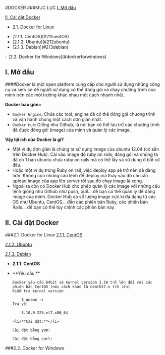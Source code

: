 #DOCKER
###MỤC LỤC
[I. Mở đầu](#modau)


[II. Cài đặt Docker](#caidatdocker)

- [2.1. Docker for Linux](#dockerforlinux)
<ul>
<li>		[2.1.1. CentOS](#211centOS)</li>
<li>		[2.1.2. Ubuntu](#212ubuntu)</li>
<li>		[2.1.3. Debian](#213debian)</li>
</ul>
- [2.2. Docker for Windows](#dockerforwindows) 

<a name="modau"></a>
## I. Mở đầu

####Docker là một open platform cung cấp cho người sử dụng những công cụ và service để người sử dụng có thể đóng gói và chạy chương trình của mình trên các môi trường khác nhau một cách nhanh nhất. 

**Docker bao gồm:**

- `Docker Engine`: Chứa các tool, engine để có thể đóng gói chương trình và vận hành chúng một cách đơn giản nhất.
- `Docker Hub`: Giống như Github, là nơi bạn có thể lưu trữ các chương trình đã được đóng gói (image) của mình và quản lý các image.

**Vậy lợi ích của Docker là gì?** 

- Một ví dụ đơn giản là chúng ta sử dụng image của ubuntu 12.04 (có sẵn trên Docker Hub). Cài vào image đó ruby on rails, đóng gói và chúng ta đã có 1 bản ubuntu chứa ruby on rails mà có thể lấy và sử dụng ở bất cứ đâu. 
- Hoặc một ví dụ trong Ruby on rail, việc deploy app sẽ trở nên dễ dàng hơn. Không còn những câu lệnh để deploy mà thay vào đó chỉ cần upload image của app lên server rồi sau đó chạy image là xong. 
- Ngoài ra còn có Docker Hub cho phép quản lý các image với những câu lệnh giống như Github như push, pull... để bạn có thể quản lý dễ dàng image của mình. Docker Hub có số lượng image cực kì đa dạng từ các OS như Ubuntu, CentOS... đến các phiên bản Ruby, các phiên bản Rails... để bạn có thể tùy chỉnh các phiên bản này.

<a name="caidatdocker"></a>
## II. Cài đặt Docker

<a name="dockerforlinux"></a>
###2.1. Docker for Linux
[2.1.1. CentOS](#211centOS)

[2.1.2. Ubuntu](#212ubuntu)

[2.1.3. Debian](#213debian)

<a name="211centOS"></a>
- **2.1.1. CentOS**
<ul>
    <li>**Yêu cầu:**</li>

    Docker yêu cầu 64bit và Kernel version 3.10 trở lên đối với các phiên bản CentOS (nói cách khác là CentOS7.x trở lên) 
    Kiểm tra kernel version
    
        $ uname -r
    Trả về:
    
        3.10.0-229.el7.x86_64
    
    <li>**Cài đặt:**</li>
    
    Cài đặt bằng yum:
    
    Cài đặt bằng curl:
    
</ul>


<a name="dockerforwindows"></a>
###2.2. Docker for Windows
